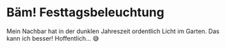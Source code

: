 # Bäm! Festtagsbeleuchtung

Mein Nachbar hat in der dunklen Jahreszeit ordentlich Licht im Garten. Das kann ich besser! Hoffentlich... 😅
